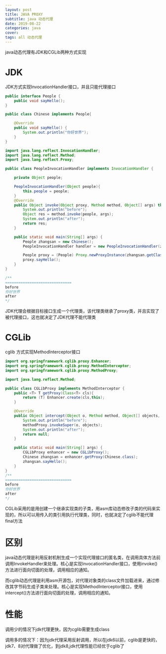 ```yaml
---
layout: post
title: JAVA PROXY
subtitle: java 动态代理
date: 2019-08-22
categories: java
cover: 
tags: all 动态代理
---
```


java动态代理有JDK和CGLib两种方式实现

# JDK
JDK方式实现InvocationHandler接口，并且只能代理接口

```java
public interface People {
    public void sayHello();
}
```
```java
public class Chinese implements People{

    @Override
    public void sayHello() {
        System.out.println("你好世界");
    }
}
```
```java
import java.lang.reflect.InvocationHandler;
import java.lang.reflect.Method;
import java.lang.reflect.Proxy;

public class PeopleInvocationHandler implements InvocationHandler {

    private Object people;

    PeopleInvocationHandler(Object people){
        this.people = people;
    }
    @Override
    public Object invoke(Object proxy, Method method, Object[] args) throws Throwable {
        System.out.println("before");
        Object res = method.invoke(people, args);
        System.out.println("after");
        return res;
    }

    public static void main(String[] args) {
        People zhangsan = new Chinese();
        PeopleInvocationHandler handler = new PeopleInvocationHandler(zhangsan);

        People proxy = (People) Proxy.newProxyInstance(zhangsan.getClass().getClassLoader(), zhangsan.getClass().getInterfaces(), handler);
        proxy.sayHello();
    }
}

/**
==============================
before
你好世界
after
*/
```
JDK代理会根据目标接口生成一个代理类，该代理类继承了proxy类，并且实现了被代理接口，这也就决定了JDK代理不能代理类

# CGLib
cglib 方式实现MethodInterceptor接口
```java
import org.springframework.cglib.proxy.Enhancer;
import org.springframework.cglib.proxy.MethodInterceptor;
import org.springframework.cglib.proxy.MethodProxy;

import java.lang.reflect.Method;

public class CGLibProxy implements MethodInterceptor {
    public <T> T getProxy(Class<T> cls){
        return (T) Enhancer.create(cls,this);
    }

    @Override
    public Object intercept(Object o, Method method, Object[] objects, MethodProxy methodProxy) throws Throwable {
        System.out.println("before");
        methodProxy.invokeSuper(o, objects);
        System.out.println("after");
        return null;
    }

    public static void main(String[] args) {
        CGLibProxy enhancer = new CGLibProxy();
        Chinese zhangsan = enhancer.getProxy(Chinese.class);
        zhangsan.sayHello();
    }
}
/**
==============================
before
你好世界
after
*/
```
CGLib采用的是用创建一个继承实现类的子类，用asm库动态修改子类的代码来实现的，所以可以用传入的类引用执行代理类，同时，也就决定了cglib不能代理final方法

# 区别
java动态代理是利用反射机制生成一个实现代理接口的匿名类，在调用具体方法前调用InvokeHandler来处理。核心是实现InvocationHandler接口，使用invoke()方法进行面向切面的处理，调用相应的通知。

而cglib动态代理是利用asm开源包，对代理对象类的class文件加载进来，通过修改其字节码生成子类来处理。核心是实现MethodInterceptor接口，使用intercept()方法进行面向切面的处理，调用相应的通知。

# 性能
调用少的情况下jdk代理更快，因为cglib需要生成class

调用多的情况下：因为jdk代理采用反射调用，所以在jdk6以前，cglib是更快的，jdk7、8对代理做了优化，到jdk8,jdk代理性能已经优于cglib了
